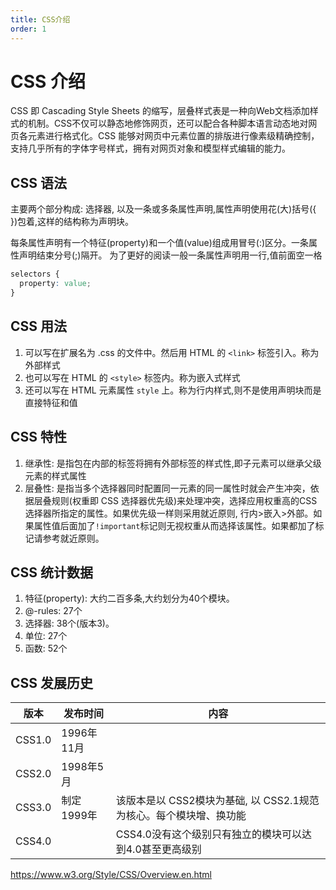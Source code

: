 ```yaml
---
title: CSS介绍
order: 1
---
```


# CSS 介绍

CSS 即 Cascading Style Sheets 的缩写，层叠样式表是一种向Web文档添加样式的机制。CSS不仅可以静态地修饰网页，还可以配合各种脚本语言动态地对网页各元素进行格式化。CSS 能够对网页中元素位置的排版进行像素级精确控制，支持几乎所有的字体字号样式，拥有对网页对象和模型样式编辑的能力。

## CSS 语法

主要两个部分构成: 选择器, 以及一条或多条属性声明,属性声明使用花(大)括号({ })包着,这样的结构称为声明块。

每条属性声明有一个特征(property)和一个值(value)组成用冒号(:)区分。一条属性声明结束分号(;)隔开。 为了更好的阅读一般一条属性声明用一行,值前面空一格

```css
selectors {
  property: value;
}
```

## CSS 用法

1. 可以写在扩展名为 .css 的文件中。然后用 HTML 的 `<link>` 标签引入。称为外部样式
1. 也可以写在 HTML 的 `<style>` 标签内。称为嵌入式样式
1. 还可以写在 HTML 元素属性 `style` 上。称为行内样式,则不是使用声明块而是直接特征和值

## CSS 特性

1. 继承性: 是指包在内部的标签将拥有外部标签的样式性,即子元素可以继承父级元素的样式属性
1. 层叠性: 是指当多个选择器同时配置同一元素的同一属性时就会产生冲突，依据层叠规则(权重即 CSS 选择器优先级)来处理冲突，选择应用权重高的CSS选择器所指定的属性。如果优先级一样则采用就近原则, 行内>嵌入>外部。如果属性值后面加了`!important`标记则无视权重从而选择该属性。如果都加了标记请参考就近原则。

## CSS 统计数据

1. 特征(property): 大约二百多条,大约划分为40个模块。
1. @-rules: 27个
1. 选择器: 38个(版本3)。
1. 单位: 27个
1. 函数: 52个

## CSS 发展历史

| 版本 | 发布时间 | 内容 |
| --- | --- | --- |
| CSS1.0 | 1996年11月 | |
| CSS2.0 | 1998年5月  | |
| CSS3.0 | 制定1999年 | 该版本是以 CSS2模块为基础, 以 CSS2.1规范为核心。每个模块增、换功能 |
| CSS4.0 |  | CSS4.0没有这个级别只有独立的模块可以达到4.0甚至更高级别 |

<https://www.w3.org/Style/CSS/Overview.en.html>
